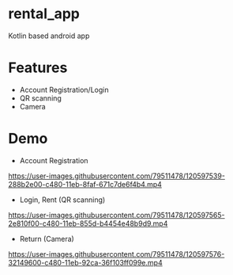 # rental_app
Kotlin based android app

# Features
- Account Registration/Login
- QR scanning
- Camera

# Demo
- Account Registration

https://user-images.githubusercontent.com/79511478/120597539-288b2e00-c480-11eb-8faf-671c7de6f4b4.mp4

- Login, Rent (QR scanning)

https://user-images.githubusercontent.com/79511478/120597565-2e810f00-c480-11eb-855d-b4454e48b9d9.mp4

- Return (Camera)

https://user-images.githubusercontent.com/79511478/120597576-32149600-c480-11eb-92ca-36f103ff099e.mp4

